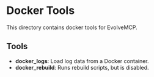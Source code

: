 # Docker Tools

This directory contains docker tools for EvolveMCP.

## Tools

- **docker_logs**: Load log data from a Docker container.
- **docker_rebuild**: Runs rebuild scripts, but is disabled.
